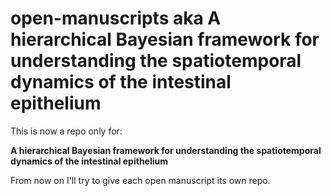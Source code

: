 # open-manuscripts aka A hierarchical Bayesian framework for understanding the spatiotemporal dynamics of the intestinal epithelium

This is now a repo only for: 

**A hierarchical Bayesian framework for understanding the spatiotemporal dynamics of the intestinal epithelium**

From now on I'll try to give each open manuscript its own repo.
